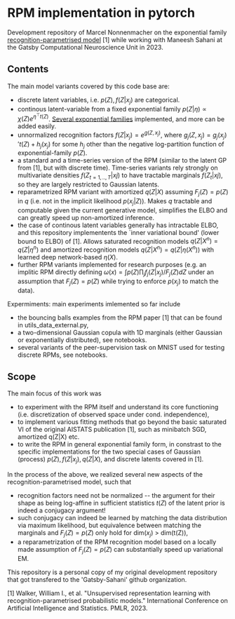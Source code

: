 # RPM implementation in pytorch

Development repository of Marcel Nonnenmacher on the exponential family [recognition-parametrised model](https://proceedings.mlr.press/v206/walker23a.html) [1] while working with Maneesh Sahani at the Gatsby Computational Neuroscience Unit in 2023.

## Contents

The main model variants covered by this code base are:
- discrete latent variables, i.e. $p(Z), f(Z|x_j)$ are categorical. 
- continous latent-variable from a fixed exponential family $p(Z|\eta) \propto \chi(Z) e^{\eta^\top{}t(Z)}$. [Several exponential families](https://github.com/mnonnenm/torchRPM/blob/main/expFam.py) implemented, and more can be added easily.
- unnormalized recognition factors $f(Z|x_j) = e^{g(Z,x_j)}$, where $g_j(Z,x_j) = g_j(x_j)'t(Z) + h_j(x_j)$ for some $h_j$ other than the negative log-partition function of exponential-family $p(Z)$.
- a standard and a time-series version of the RPM (similar to the latent GP from [1], but with discrete time). Time-series variants rely strongly on multivariate densities $f(Z_{t=1,..,T}|xj)$ to have tractable marginals $f(Z_t|xj)$, so they are largely restricted to Gaussian latents.
- reparametrized RPM variant with amortized $q(Z|X)$ assuming $F_j(Z) = p(Z)$ in $q$ (i.e. not in the implicit likelihood $p(x_j|Z)$). Makes $q$ tractable and computable given the current generative model, simplifies the ELBO and can greatly speed up non-amortized inference.  
- the case of continous latent variables generally has intractable ELBO, and this repository implementents the `inner variational bound' (lower bound to ELBO) of [1]. Allows saturated recognition models $q(Z|X^n) = q(Z|\eta^n)$ and amortized recognition models $q(Z|X^n) = q(Z|\eta(X^n))$ with learned deep network-based $\eta(X)$.
- further RPM variants implemented for research purposes (e.g. an implitic RPM directly defining $\omega(x) = \int p(Z) \prod_j f_j(Z|x_j)/F_j(Z) dZ$ under an assumption that $F_j(Z)=p(Z)$ while trying to enforce $p(x_j)$ to match the data).
  
Expermiments: main experiments imlemented so far include 
- the bouncing balls examples from the RPM paper [1] that can be found in utils_data_external.py, 
- a two-dimensional Gaussian copula with 1D marginals (either Gaussian or exponentially distributed), see notebooks.
- several variants of the peer-supervision task on MNIST used for testing discrete RPMs, see notebooks. 



## Scope

The main focus of this work was 
- to experiment with the RPM itself and understand its core functioning (i.e. discretization of observed space under cond. independence),                                   
- to implement various fitting methods that go beyond the basic saturated VI of the original AISTATS publication [1], such as minibatch SGD, amortized q(Z|X) etc. 
- to write the RPM in general exponential family form, in constrast to the specific implementations for the two special cases of Gaussian (process) $p(Z), f(Z|x_j), q(Z|X)$, and discrete latents covered in [1].

In the process of the above, we realized several new aspects of the recognition-parametrised model, such that 
- recognition factors need not be normalized -- the argument for their shape as being log-affine in sufficient statistics $t(Z)$ of the latent prior is indeed a conjugacy argument!
- such conjugacy can indeed be learned by matching the data distribution via maximum likelihood,  but equivalence between matching the marginals and $F_j(Z)=p(Z)$ only hold for dim($x_j$) $>$ dim(t(Z)),
- a reparametrization of the RPM recognition model based on a locally made assumption of $F_j(Z)=p(Z)$ can substantially speed up variational EM.

This repository is a personal copy of my original development repository that got transfered to the 'Gatsby-Sahani' github organization.

[1] Walker, William I., et al. "Unsupervised representation learning with recognition-parametrised probabilistic models." International Conference on Artificial Intelligence and Statistics. PMLR, 2023.
